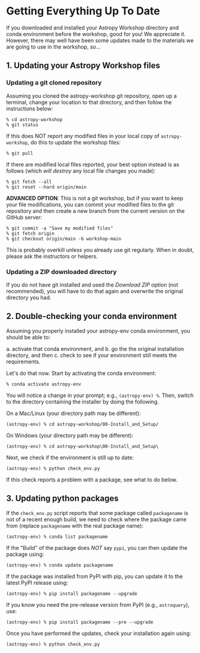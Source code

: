 # Getting Everything Up To Date

If you downloaded and installed your Astropy Workshop directory and conda
environment before the workshop, good for you!  We appreciate it.
However, there may well have been some updates made to the materials we are
going to use in the workshop, so...

## 1. Updating your Astropy Workshop files

### Updating a git cloned repository

Assuming you cloned the astropy-workshop git repository, open up a terminal,
change your location to that directory, and then follow the instructions below:

    % cd astropy-workshop
    % git status

If this does NOT report any modified files in your local copy of
`astropy-workshop`, do this to update the workshop files:

    % git pull

If there are modified local files reported, your best option instead is as
follows (which *will destroy* any local file changes you made):

    % git fetch --all
    % git reset --hard origin/main

**ADVANCED OPTION**: This is not a git workshop, but if you want to keep
your file modifications, you can commit your modified files to the git
repository and then create a new branch from the current version on the
GitHub server:

    % git commit -a "Save my modified files"
    % git fetch origin
    % git checkout origin/main -b workshop-main

This is probably overkill unless you already use git regularly. When in doubt,
please ask the instructors or helpers.

### Updating a ZIP downloaded directory

If you do not have git installed and used the *Download ZIP* option
(not recommended), you will have to do that again and overwrite the original
directory you had.

## 2. Double-checking your conda environment

Assuming you properly installed your astropy-env conda environment, you
should be able to:

a. activate that conda environment, and
b. go the the original installation directory, and then
c. check to see if your environment still meets the requirements.

Let's do that now. Start by activating the conda environment:

    % conda activate astropy-env

You will notice a change in your prompt; e.g., `(astropy-env) %`.
Then, switch to the directory containing the installer by doing the following.

On a Mac/Linux (your directory path may be different):

    (astropy-env) % cd astropy-workshop/00-Install_and_Setup/

On Windows (your directory path may be different):

    (astropy-env) % cd astropy-workshop\00-Install_and_Setup\

Next, we check if the environment is still up to date:

    (astropy-env) % python check_env.py

If this check reports a problem with a package, see what to do below.

## 3. Updating python packages

If the `check_env.py` script reports that some package called `packagename`
is not of a recent enough build, we need to check where the package came from
(replace `packagename` with the real package name):

    (astropy-env) % conda list packagename

If the "Build" of the package does *NOT* say `pypi`,  you can then update the
package using:

    (astropy-env) % conda update packagename

If the package was installed from PyPI with pip, you can update it to the
latest PyPI release using:

    (astropy-env) % pip install packagename --upgrade

If you know you need the pre-release version from PyPI (e.g., `astroquery`),
use:

    (astropy-env) % pip install packagename --pre --upgrade

Once you have performed the updates, check your installation again using:

    (astropy-env) % python check_env.py

